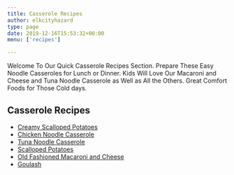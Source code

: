 ```yaml
---
title: Casserole Recipes
author: elkcityhazard
type: page
date: 2019-12-16T15:53:32+00:00
menu: ['recipes']

---
```

Welcome To Our Quick Casserole Recipes Section. Prepare These Easy Noodle Casseroles for Lunch or Dinner. Kids Will Love Our Macaroni and Cheese and Tuna Noodle Casserole as Well as All the Others. Great Comfort Foods for Those Cold days.

## Casserole Recipes

  * [Creamy Scalloped Potatoes][1]
  * [Chicken Noodle Casserole][2]
  * [Tuna Noodle Casserole][3]
  * [Scalloped Potatoes][4]
  * [Old Fashioned Macaroni and Cheese][5]
  * [Goulash][6]

 [1]: /wordpress/index.php/chef-franks-seasoning-recipes/creamy-scalloped-potatoes/
 [2]: /wordpress/index.php/chef-franks-seasoning-recipes/chicken-noodle-casserole/
 [3]: /wordpress/index.php/chef-franks-seasoning-recipes/tuna-noodle-casserole/
 [4]: /wordpress/index.php/chef-franks-seasoning-recipes/scalloped-potatoes-grandmas-comfort-food/
 [5]: /wordpress/index.php/casserole-recipes/old-fashioned-macaroni-and-cheese-recipe/
 [6]: /wordpress/index.php/chef-franks-seasoning-recipes/goulash-with-ground-beef/